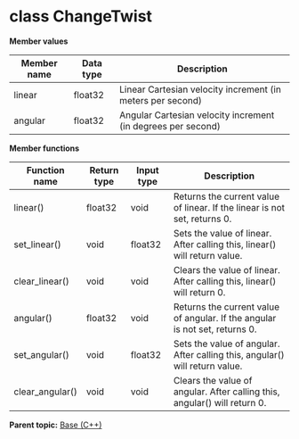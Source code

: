 # class ChangeTwist

 **Member values** 

|Member name|Data type|Description|
|-----------|---------|-----------|
|linear|float32|Linear Cartesian velocity increment \(in meters per second\)|
|angular|float32|Angular Cartesian velocity increment \(in degrees per second\)|

 **Member functions** 

|Function name|Return type|Input type|Description|
|-------------|-----------|----------|-----------|
|linear\(\)|float32|void|Returns the current value of linear. If the linear is not set, returns 0.|
|set\_linear\(\)|void|float32|Sets the value of linear. After calling this, linear\(\) will return value.|
|clear\_linear\(\)|void|void|Clears the value of linear. After calling this, linear\(\) will return 0.|
|angular\(\)|float32|void|Returns the current value of angular. If the angular is not set, returns 0.|
|set\_angular\(\)|void|float32|Sets the value of angular. After calling this, angular\(\) will return value.|
|clear\_angular\(\)|void|void|Clears the value of angular. After calling this, angular\(\) will return 0.|

**Parent topic:** [Base \(C++\)](../../summary_pages/Base.md)

